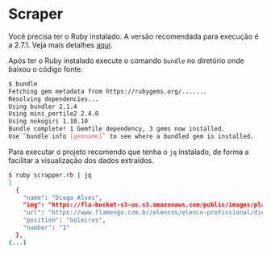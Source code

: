 # Scraper

Você precisa ter o Ruby instalado. A versão recomendada para execução é a 2.7.1. 
Veja mais detalhes [aqui](https://www.ruby-lang.org/en/documentation/installation/).

Após ter o Ruby instalado execute o comando `bundle` no diretório onde baixou o 
código fonte.

```bash
$ bundle
Fetching gem metadata from https://rubygems.org/.......
Resolving dependencies...
Using bundler 2.1.4
Using mini_portile2 2.4.0
Using nokogiri 1.10.10
Bundle complete! 1 Gemfile dependency, 3 gems now installed.
Use `bundle info [gemname]` to see where a bundled gem is installed.
```

Para executar o projeto recomendo que tenha o `jq` instalado, de forma a facilitar a
visualização dos dados extraídos.

```bash
$ ruby scrapper.rb | jq
[
  {
    "name": "Diego Alves",
    "img": "https://fla-bucket-s3-us.s3.amazonaws.com/public/images/players/1/1593711836.png",
    "url": "https://www.flamengo.com.br/elencos/elenco-profissional/diego-alves-carreira",
    "position": "Goleiros",
    "number": "1"
  },
(...)
```
